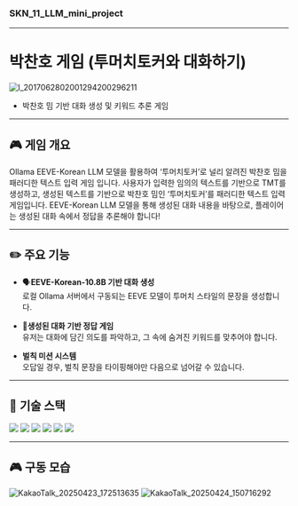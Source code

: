 ### SKN_11_LLM_mini_project
---
# 박찬호 게임 (투머치토커와 대화하기)

![l_2017062802001294200296211](https://github.com/user-attachments/assets/c9a606a6-ee3c-4fdb-a2a6-e58400b10861)

- 박찬호 밈 기반 대화 생성 및 키워드 추론 게임

---

## 🎮 게임 개요

Ollama EEVE-Korean LLM 모델을 활용하여
‘투머치토커’로 널리 알려진 박찬호 밈을 패러디한 텍스트 입력 게임 입니다.
사용자가 입력한 임의의 텍스트를 기반으로 TMT를 생성하고, 
생성된 텍스트를 기반으로 
박찬호 밈인 ‘투머치토커’를 패러디한 텍스트 입력 게임입니다.
EEVE-Korean LLM 모델을 통해 생성된 대화 내용을 바탕으로,
플레이어는 생성된 대화 속에서 정답을 추론해야 합니다!

---

## ✏️ 주요 기능

- 🗣️**EEVE-Korean-10.8B 기반 대화 생성**  
  로컬 Ollama 서버에서 구동되는 EEVE 모델이 투머치 스타일의 문장을 생성합니다.

- 🔑**생성된 대화 기반 정답 게임**  
  유저는 대화에 담긴 의도를 파악하고, 그 속에 숨겨진 키워드를 맞추어야 합니다.

- **벌칙 미션 시스템**  
  오답일 경우, 벌칙 문장을 타이핑해야만 다음으로 넘어갈 수 있습니다.
  
---

## 🔧 기술 스택

<img src="https://img.shields.io/badge/python-3776AB?style=for-the-badge&logo=python&logoColor=white"> <img src="https://img.shields.io/badge/ollama-000000?style=for-the-badge&logo=ollama&logoColor=white"> <img src="https://img.shields.io/badge/huggingface-FFD21E?style=for-the-badge&logo=huggingface&logoColor=white"> <img src="https://img.shields.io/badge/EEVE_Korean_10.8B-fdccbb?style=for-the-badge&logo=eeve&logoColor=white"> <img src="https://img.shields.io/badge/runpod-491757?style=for-the-badge&logo=runpod&logoColor=white"> <img src="https://img.shields.io/badge/gradio-F97316?style=for-the-badge&logo=gradio&logoColor=white">



---

## 🎮 구동 모습

![KakaoTalk_20250423_172513635](https://github.com/user-attachments/assets/df68f68f-67d4-4621-bf6a-1aa78a9843ab)
![KakaoTalk_20250424_150716292](https://github.com/user-attachments/assets/102f7b9f-48fd-498c-8a15-e41c2115f43e)



